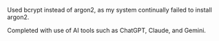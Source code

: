 Used bcrypt instead of argon2, as my system continually failed to install argon2.

Completed with use of AI tools such as ChatGPT, Claude, and Gemini.
